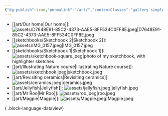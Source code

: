 ```yaml
---
{"dg-publish":true,"permalink":"/art/","contentClasses":"gallery simple","noteIcon":""}
---
```


- [[art/Our home\|Our home]]: ![assets/D7648E91-85C2-4373-AAE5-8FF534C0FF8E.jpeg|D7648E91-85C2-4373-AAE5-8FF534C0FF8E.jpeg](/img/user/assets/D7648E91-85C2-4373-AAE5-8FF534C0FF8E.jpeg)
- [[sketchbooks/Sketchbook 2\|Sketchbook 2]]: ![assets/IMG_0157.jpeg|IMG_0157.jpeg](/img/user/assets/IMG_0157.jpeg)
- [[sketchbooks/Sketchbook 1\|Sketchbook 1]]: ![assets/sketchbook-square.jpeg|photo of my sketchbook, with highlighter sketches](/img/user/assets/sketchbook-square.jpeg)
- [[art/Illustrating Nature course\|Illustrating Nature course]]: ![assets/sketchbook.jpeg|sketchbook.jpeg](/img/user/assets/sketchbook.jpeg)
- [[art/Revisiting ceramics\|Revisiting ceramics]]: ![assets/ceramics.jpeg|ceramics.jpeg](/img/user/assets/ceramics.jpeg)
- [[art/Jellyfish\|Jellyfish]]: ![assets/jellyfish.jpeg|jellyfish.jpeg](/img/user/assets/jellyfish.jpeg)
- [[art/Mr Roo\|Mr Roo]]: ![assets/roo.jpeg|roo.jpeg](/img/user/assets/roo.jpeg)
- [[art/Magpie\|Magpie]]: ![assets/Magpie.jpeg|Magpie.jpeg](/img/user/assets/Magpie.jpeg)

{ .block-language-dataview}

